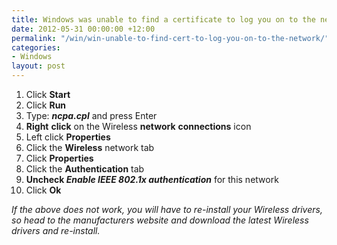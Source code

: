```yaml
---
title: Windows was unable to find a certificate to log you on to the network
date: 2012-05-31 00:00:00 +12:00
permalink: "/win/win-unable-to-find-cert-to-log-you-on-to-the-network/"
categories:
- Windows
layout: post
---
```


  1. Click **Start**
  2. Click **Run**
  3. Type: **_ncpa.cpl_** and press Enter
  4. **Right** **click** on the Wireless **network** **connections** icon
  5. Left click **Properties**
  6. Click the **Wireless** network tab
  7. Click **Properties**
  8. Click the **Authentication** tab
  9. **Uncheck _Enable IEEE 802.1x authentication_** for this network
 10. Click **Ok**

_If the above does not work, you will have to re-install your Wireless drivers, so head to the manufacturers website and download the latest Wireless drivers and re-install._
